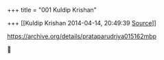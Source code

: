+++
title = "001 Kuldip Krishan"

+++
[[Kuldip Krishan	2014-04-14, 20:49:39 [Source](https://groups.google.com/g/samskrita/c/XY_L5hgRcH8)]]



<https://archive.org/details/prataparudriya015162mbp>



